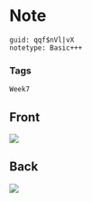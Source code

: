 # Note
```
guid: qqf$nVl|vX
notetype: Basic+++
```

### Tags
```
Week7
```

## Front
<img src="paste-8852a0e7f9ac65939fad1158661842052219ea33.jpg">

## Back
<img src="paste-5d0d54325bd080bf178f8a1b24fd689d00c2d3d8.jpg">
